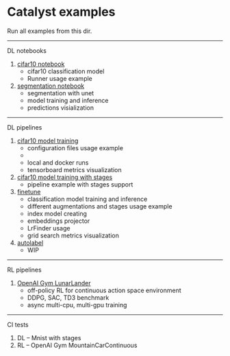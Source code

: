 # Catalyst examples

Run all examples from this dir.

---

DL notebooks

1. [cifar10 notebook](notebook-example.ipynb)
    - cifar10 classification model
    - Runner usage example
2. [segmentation notebook](segmentation-example.ipynb)
    - segmentation with unet
    - model training and inference
    - predictions visialization

---

DL pipelines
1. [cifar10 model training](cifar_simple)
    - configuration files usage example
    - 
    - local and docker runs
    - tensorboard metrics visualization
2. [cifar10 model training with stages](cifar_stages)
    - pipeline example with stages support
3. [finetune](finetune)
    - classification model training and inference
    - different augmentations and stages usage example
    - index model creating
    - embeddings projector
    - LrFinder usage
    - grid search metrics visualization
4. [autolabel](autolabel)
    - WIP

---

RL pipelines
1. [OpenAI Gym LunarLander](rl_gym)
    - off-policy RL for continuous action space environment
    - DDPG, SAC, TD3 benchmark
    - async multi-cpu, multi-gpu training

---

CI tests

1. DL – Mnist with stages
2. RL – OpenAI Gym MountainCarContinuous
